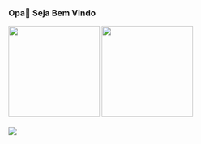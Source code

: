 ### Opa👋 Seja Bem Vindo </br>

<div>  
  <img height = "180em" src = "https://github-readme-stats.vercel.app/api?username=IsraelAlexsander&include_all_commits=true&count_private=true&show_icons=true&theme=dark&locale=pt-br"/>  
    <img height="180em" src="https://github-readme-stats.vercel.app/api/top-langs/?username=IsraelAlexsander&layout=compact&langs_count=7&theme=dark&locale=pt-br"/>
</div>

<div>
  
</div></br>
  
  <div>
    <a href="https://www.linkedin.com/in/israel-alexsander-vilela-de-andrade-b83b16192/" target ="_blank"><img src="https://img.shields.io/badge/LinkedIn-0077B5?style=for-the-badge&logo=linkedin&logoColor=white" target="_blank"></a>
  </div>
